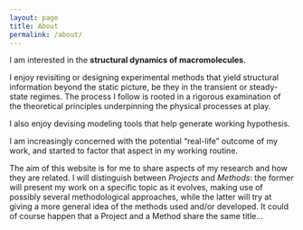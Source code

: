 ```yaml
---
layout: page
title: About
permalink: /about/
---
```


I am interested in the **structural dynamics of macromolecules**.


I enjoy revisiting or designing experimental methods that yield structural information beyond the static picture, be they in the transient or steady-state regimes. The process I follow is rooted in a rigorous examination of the theoretical principles underpinning the physical processes at play. 


I also enjoy devising modeling tools that help generate working hypothesis. 


I am increasingly concerned with the potential “real-life” outcome of my work, and started to factor that aspect in my working routine.


The aim of this website is for me to share aspects of my research and how they are related. I will distinguish between *Projects* and *Methods*: the former will present my work on a specific topic as it evolves, making use of possibly several methodological approaches, while the latter will try at giving a more general idea of the methods used and/or developed. It could of course happen that a Project and a Method share the same title...
